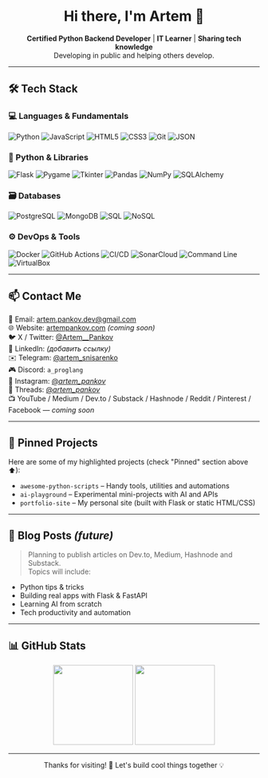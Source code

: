 <h1 align="center">Hi there, I'm Artem 👋</h1>

<p align="center">
  <b>Certified Python Backend Developer</b> | <b>IT Learner</b> | <b>Sharing tech knowledge</b>  
  <br>
  Developing in public and helping others develop.
</p>

---

## 🛠 Tech Stack

### 💻 Languages & Fundamentals
![Python](https://img.shields.io/badge/Python-3776AB?style=flat&logo=python&logoColor=white)
![JavaScript](https://img.shields.io/badge/JavaScript-F7DF1E?style=flat&logo=javascript&logoColor=black)
![HTML5](https://img.shields.io/badge/HTML5-E34F26?style=flat&logo=html5&logoColor=white)
![CSS3](https://img.shields.io/badge/CSS3-1572B6?style=flat&logo=css3&logoColor=white)
![Git](https://img.shields.io/badge/Git-F05032?style=flat&logo=git&logoColor=white)
![JSON](https://img.shields.io/badge/JSON-000000?style=flat&logo=json&logoColor=white)

### 🧰 Python & Libraries
![Flask](https://img.shields.io/badge/Flask-000000?style=flat&logo=flask&logoColor=white)
![Pygame](https://img.shields.io/badge/Pygame-282828?style=flat&logo=pygame&logoColor=white)
![Tkinter](https://img.shields.io/badge/Tkinter-FFB400?style=flat&logo=python&logoColor=white)
![Pandas](https://img.shields.io/badge/Pandas-150458?style=flat&logo=pandas&logoColor=white)
![NumPy](https://img.shields.io/badge/NumPy-013243?style=flat&logo=numpy&logoColor=white)
![SQLAlchemy](https://img.shields.io/badge/SQLAlchemy-006666?style=flat&logo=python&logoColor=white)

### 🗃 Databases
![PostgreSQL](https://img.shields.io/badge/PostgreSQL-4169E1?style=flat&logo=postgresql&logoColor=white)
![MongoDB](https://img.shields.io/badge/MongoDB-47A248?style=flat&logo=mongodb&logoColor=white)
![SQL](https://img.shields.io/badge/SQL-4479A1?style=flat&logo=sqlite&logoColor=white)
![NoSQL](https://img.shields.io/badge/NoSQL-CC2927?style=flat&logo=databricks&logoColor=white)

### ⚙️ DevOps & Tools
![Docker](https://img.shields.io/badge/Docker-2496ED?style=flat&logo=docker&logoColor=white)
![GitHub Actions](https://img.shields.io/badge/GitHub%20Actions-2088FF?style=flat&logo=github-actions&logoColor=white)
![CI/CD](https://img.shields.io/badge/CI/CD-0A0A0A?style=flat&logo=gitlab&logoColor=white)
![SonarCloud](https://img.shields.io/badge/SonarCloud-F3702A?style=flat&logo=sonarcloud&logoColor=white)
![Command Line](https://img.shields.io/badge/CLI-000000?style=flat&logo=gnubash&logoColor=white)
![VirtualBox](https://img.shields.io/badge/Virtualization-183A61?style=flat&logo=virtualbox&logoColor=white)

---

## 📫 Contact Me

📧 Email: [artem.pankov.dev@gmail.com](mailto:artem.pankov.dev@gmail.com)  
🌐 Website: [artempankov.com](https://artempankov.com) *(coming soon)*  
🐦 X / Twitter: [@Artem__Pankov](https://x.com/Artem__Pankov)  
💼 LinkedIn: *(добавить ссылку)*  
✉️ Telegram: [@artem_snisarenko](https://t.me/artem_snisarenko)  
🎮 Discord: `a_proglang`  
📸 Instagram: [@_artem_pankov_](https://www.instagram.com/_artem_pankov_)  
💬 Threads: [@_artem_pankov_](https://www.threads.com/@_artem_pankov_)  
📺 YouTube / Medium / Dev.to / Substack / Hashnode / Reddit / Pinterest / Facebook — *coming soon*

---

## 📌 Pinned Projects

Here are some of my highlighted projects (check "Pinned" section above ⬆):

- `awesome-python-scripts` – Handy tools, utilities and automations  
- `ai-playground` – Experimental mini-projects with AI and APIs  
- `portfolio-site` – My personal site (built with Flask or static HTML/CSS)

---

## 📝 Blog Posts *(future)*

> Planning to publish articles on Dev.to, Medium, Hashnode and Substack.  
> Topics will include:
- Python tips & tricks  
- Building real apps with Flask & FastAPI  
- Learning AI from scratch  
- Tech productivity and automation

---

## 📊 GitHub Stats

<p align="center">
  <img src="https://github-readme-stats.vercel.app/api?username=ArtemPankov-Dev&show_icons=true&theme=github_dark" height="160" />
  <img src="https://github-readme-stats.vercel.app/api/top-langs/?username=ArtemPankov-Dev&layout=compact&theme=github_dark" height="160" />
</p>

---

<p align="center">Thanks for visiting! 🚀 Let's build cool things together 💡</p>
